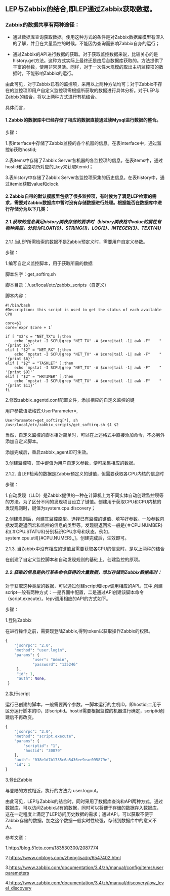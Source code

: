 ## LEP与Zabbix的结合,即LEP通过Zabbix获取数据。

### Zabbix的数据共享有两种途径：

- 通过数据库查询获取数据。使用这种方式的条件是对Zabbix数据库模型有深入的了解，并且在大量监控的时候，不能因为查询而影响Zabbix自身的运行；

- 通过Zabbix的API进行数据的获取。对于获取监控数据来说，比较关心的是history.get方法。这种方式实际上最终还是由后台数据库获取的。方法提供了丰富的参数，使用非常灵活。同样，对于一次性大规模的取出主机监控项的数据时，不能影响Zabbix的运行。

由此可见，对于Zabbix已有的监控项，采用以上两种方法均可；对于Zabbix不存在的监控项即用户自定义监控项需根据所获取的数据进行具体分析。对于LEP与Zabbix的结合，将以上两种方式进行有机结合。

具体而言，
#### 1.Zabbix的数据库中已经存储了相应的数据直接通过读Mysql进行数据的整合。

步骤：

1.表interface中存储了Zabbix监控的各个机器的信息。在表interface中，通过监控ip获取hostid;

2.表items中存储了Zabbix Server各机器的各监控项的信息。在表items中，通过hostid和监控项所对应的_key来获取itemid；

3.表history中存储了Zabbix Server各监控项采集的历史信息。在表history中，通过itemid获取value和clock.

#### 2.Zabbix自带的默认模版里包括了很多监控项，有时候为了满足LEP检索的需求，需要对Zabbix数据库中暂时没有存储数据进行处理。根据能否在数据库中进行存储分为以下几类：

##### 2.1.获取的信息满足history类表存储的要求时（history类表格中value的属性有物种类型，分别为FLOAT(0)、STRING(1)、LOG(2)、INTEGER(3)、TEXT(4))

2.1.1.当LEP所需检索的数据不是Zabbix预定义时，需要用户自定义参数。

步骤：

1.编写自定义监控脚本，用于获取所需的数据

脚本名字：get_softirq.sh

脚本目录：/usr/local/etc/zabbix_scripts（自定义）

脚本内容：

```she&#39;l
#!/bin/bash
#Description: this script is used to get the status of each available CPU

core=$1
core=`expr $core + 1`

if [ "$2"x = "NET_TX"x ];then
	echo `mpstat -I SCPU|grep "NET_TX" -A $core|tail -1| awk -F"    " '{print $5}'`
elif [ "$2" = "NET_RX" ];then
	echo `mpstat -I SCPU|grep "NET_TX" -A $core|tail -1| awk -F"    " '{print $6}'`
elif [ "$2" = "TASKLET" ];then
	echo `mpstat -I SCPU|grep "NET_TX" -A $core|tail -1| awk -F"    " '{print $9}'`
elif [ "$2" = "HRTIMER" ];then
	echo `mpstat -I SCPU|grep "NET_TX" -A $core|tail -1| awk -F"    " '{print $11}'`
fi
```

2.修改zabbix_agentd.conf配置文件，添加相应的自定义监控的键

用户参数语法格式:UserParameter=<key>,<command>

```con
UserParameter=get_softirq[*], sh /usr/local/etc/zabbix_scripts/get_softirq.sh $1 $2
```

当然，自定义监控的脚本相对简单时，可以在上述格式中直接添加命令，不必另外添加自定义脚本。

添加完成后，重启zabbix_agent即可生效。

3.创建监控项，其中键值为用户自定义参数，便可采集相应的数据。

2.1.2. 当LEP检索的数据是Zabbix预定义的键值，但需要获取各CPU内核的信息时

步骤：

1.自动发现（LLD）是Zabbix提供的一种在计算机上为不同实体自动创建监控项等的方法。为了区分不同的发现项目设立了键值。创建用于获取CPU和CPU内核的发现规则时，键值为system.cpu.discovery；

2.创建规则后，创建其监控原型。选择已有监控的键值、填写好参数。一般参数包括发现键返回宏和监控的信息的类型等。发现键返回宏一般是{＃CPU.NUMBER}和{＃CPU.STATUS}分别标识CPU序号和状态。例如，system.cpu.util[{#CPU.NUMER},<type>,<mode>]。创建完成后，生效即可。

2.1.3. 当Zabbix中没有相应的键值且需要获取各CPU的信息时，是以上两种的结合

在创建了自定义监控脚本和自动发现规则的基础上，创建监控的原项。

##### 2.2.获取的信息是执行某条命令获得的大量数据，难以存储到Zabbix数据库时： 

对于获取这种类型的数据，可以通过创建script和lepv调用相应的API。其中,创建script一般有两种方式：一是界面中配置，二是通过API创建该脚本命令（script.execute）。lepv调用相应的API的方式如下。

步骤：

1.登陆Zabbix

在进行操作之前，需要现登陆Zabbix,得到token以获取操作Zabbix的权限。

```python 
{
	"jsonrpc": "2.0",
    "method": "user.login",
    "params": {
     		"user": "Admin",
            "password": "135246"
     },
     "id": 1,
     "auth": None,
 }
```

2.执行script

运行已创建的脚本，一般需要两个参数。一脚本运行的主机ID，即hostid;二用于区分运行脚本的ID，即scriptid。hostid需要根据监控的机器进行确定，scriptid创建后不再改变。

```python
{
    "jsonrpc": "2.0",
    "method": "script.execute",
    "params": {
        "scriptid": "1",
        "hostid": "30079"
    },
    "auth": "038e1d7b1735c6a5436ee9eae095879e",
    "id": 1
}
```

3.登出Zabbix

与登陆的方式相近，执行的方法为 user.logout。


由此可见，LEP与Zabbix的结合时，同时采用了数据库查询和API两种方式。通过数据库，可以访问Zabbix以有的数据，同时可以将便于存储的数据存入数据库，这在一定程度上满足了LEP访问历史数据的需求；通过API，可以获取不便于Zabbix存储的数据，加之这个数据一般实时性较强，存储到数据库中的意义不大。

参考文章：

1.http://blog.51cto.com/183530300/2087774

2.<https://www.cnblogs.com/zhenglisai/p/6547402.html>   

3.https://www.zabbix.com/documentation/3.4/zh/manual/config/items/userparameters

4.https://www.zabbix.com/documentation/3.4/zh/manual/discovery/low_level_discovery

